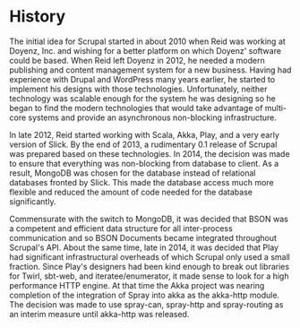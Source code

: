 <!--~~~~~~~~~~~~~~~~~~~~~~~~~~~~~~~~~~~~~~~~~~~~~~~~~~~~~~~~~~~~~~~~~~~~~~~~~~~~~~~~~~~~~~~~~~~~~~~~~~~~~~~~~~~~~~~~~~~
  ~ Copyright © 2014 Reactific Software LLC                                                                           ~
  ~                                                                                                                   ~
  ~ This file is part of Scrupal, an Opinionated Web Application Framework.                                           ~
  ~                                                                                                                   ~
  ~ Scrupal is free software: you can redistribute it and/or modify it under the terms                                ~
  ~ of the GNU General Public License as published by the Free Software Foundation,                                   ~
  ~ either version 3 of the License, or (at your option) any later version.                                           ~
  ~                                                                                                                   ~
  ~ Scrupal is distributed in the hope that it will be useful, but WITHOUT ANY WARRANTY;                              ~
  ~ without even the implied warranty of MERCHANTABILITY or FITNESS FOR A PARTICULAR PURPOSE.                         ~
  ~ See the GNU General Public License for more details.                                                              ~
  ~                                                                                                                   ~
  ~ You should have received a copy of the GNU General Public License along with Scrupal.                             ~
  ~ If not, see either: http://www.gnu.org/licenses or http://opensource.org/licenses/GPL-3.0.                        ~
  ~~~~~~~~~~~~~~~~~~~~~~~~~~~~~~~~~~~~~~~~~~~~~~~~~~~~~~~~~~~~~~~~~~~~~~~~~~~~~~~~~~~~~~~~~~~~~~~~~~~~~~~~~~~~~~~~~~~-->
# History
The initial idea for Scrupal started in about 2010 when Reid was working at Doyenz, Inc. and wishing for a better
platform on which Doyenz' software could be based. When Reid left Doyenz in 2012, he needed a modern publishing and
content management system for a new business. Having had experience with Drupal and WordPress many years earlier, he
started to implement his designs with those technologies. Unfortunately, neither technology was scalable enough for the
system he was designing so he began to find the modern technologies that would take advantage of multi-core systems and
provide an asynchronous non-blocking infrastructure.

In late 2012, Reid started working with Scala, Akka, Play, and a very early version of Slick. By the end of 2013, a
rudimentary 0.1 release of Scrupal was prepared based on these technologies. In 2014, the decision was made to ensure
that everything was non-blocking from database to client. As a result, MongoDB was chosen for the database instead of
relational databases fronted by Slick. This made the database access much more flexible and reduced the amount of code
needed for the database significantly.

Commensurate with the switch to MongoDB, it was decided that BSON was a competent and efficient data structure for all
inter-process communication and so BSON Documents became integrated throughout Scrupal's API. About the same time, late
in 2014, it was decided that Play had significant infrastructural overheads of which Scrupal only used a small fraction.
Since Play's designers had been kind enough to break out libraries for Twirl, sbt-web, and iteratee/enumerator, it made
sense to look for a high performance HTTP engine. At that time the Akka project was nearing completion of the
integration of Spray into akka as the akka-http module. The decision was made to use spray-can, spray-http and
spray-routing as an interim measure until akka-http was released.
